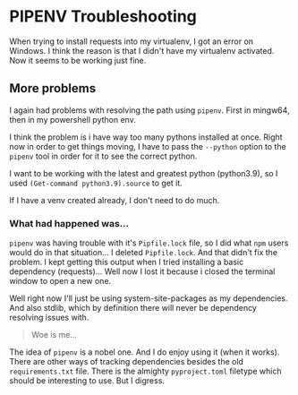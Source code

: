 # PIPENV Troubleshooting

When trying to install requests into my virtualenv, I got an error on Windows.
I think the reason is that I didn't have my virtualenv activated.  Now it seems to be working just fine.

## More problems

I again had problems with resolving the path using `pipenv`.  First in mingw64, then in my powershell python env.

I think the problem is i have way too many pythons installed at once.
Right now in order to get things moving, I have to pass the `--python` option to the `pipenv` tool in
order for it to see the correct python.

I want to be working with the latest and greatest python (python3.9), so I used
`(Get-command python3.9).source` to get it.

If I have a venv created already, I don't need to do much.

### What had happened was...

`pipenv` was having trouble with it's `Pipfile.lock` file, so I did what `npm` users would do in that
situation...
I deleted `Pipfile.lock`.
And that didn't fix the problem.
I kept getting this output when I tried installing a basic dependency (requests)...
Well now I lost it because i closed the terminal window to open a new one.

Well right now I'll just be using system-site-packages as my dependencies.  And also stdlib,
which by definition there will never be dependency resolving issues with.

> Woe is me...

The idea of `pipenv` is a nobel one.  And I do enjoy using it (when it works).
There are other ways of tracking dependencies besides the old `requirements.txt` file.
There is the almighty `pyproject.toml` filetype which should be interesting to use.
But I digress.
